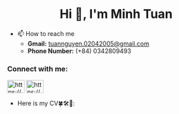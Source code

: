 <h1 align="center">Hi 👋, I'm Minh Tuan</h1>

- 📫 How to reach me 
    - **Gmail:** tuannguyen.02042005@gmail.com
    - **Phone Number:** (+84) 0342809493

<h3 align="left">Connect with me:</h3>
<p align="left">
<a href="https://www.linkedin.com/in/minhtuan2405dev/" target="blank"><img align="center" src="https://raw.githubusercontent.com/rahuldkjain/github-profile-readme-generator/master/src/images/icons/Social/linked-in-alt.svg" alt="https://www.linkedin.com/in/minhtuan2405dev/" height="30" width="40" /></a>
<a href="https://www.facebook.com/mnhtn245/" target="blank"><img align="center" src="https://raw.githubusercontent.com/rahuldkjain/github-profile-readme-generator/master/src/images/icons/Social/facebook.svg" alt="https://www.facebook.com/profile.php?id=100051197601834" height="30" width="40" /></a>
</p>

- Here is my CV🍀🛠️🌵:
<br />
<a href="https://mycv-mnhtn.vercel.app/"> </a>
